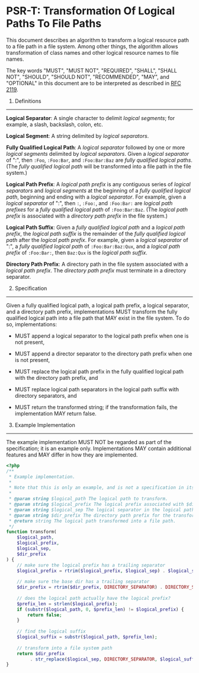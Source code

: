 PSR-T: Transformation Of Logical Paths To File Paths
====================================================

This document describes an algorithm to transform a logical resource path to
a file path in a file system. Among other things, the algorithm allows
transformation of class names and other logical resource names to file names.

The key words "MUST", "MUST NOT", "REQUIRED", "SHALL", "SHALL NOT", "SHOULD",
"SHOULD NOT", "RECOMMENDED", "MAY", and "OPTIONAL" in this document are to be
interpreted as described in [RFC 2119](http://tools.ietf.org/html/rfc2119).


1. Definitions
--------------

**Logical Separator**: A single character to delimit _logical segments_; for
example, a slash, backslash, colon, etc.

**Logical Segment**: A string delimited by _logical separators_.

**Fully Qualified Logical Path**: A _logical separator_ followed by one or
more _logical segments_ delimited by _logical separators_. Given a _logical
separator_ of ":", then `:Foo`, `:Foo:Bar`, and `:Foo:Bar:Baz` are _fully
qualified logical paths_. (The _fully qualified logical path_ will be
transformed into a file path in the file system.)

**Logical Path Prefix**: A _logical path prefix_ is any contiguous series of
_logical separators_ and _logical segments_ at the beginning of a
_fully qualified logical path_, beginning and ending with a _logical separator_.
For example, given a _logical separator_ of ":", then `:`, `:Foo:`, and
`:Foo:Bar:` are _logical path prefixes_ for a _fully qualified logical path_
of `:Foo:Bar:Baz`. (The _logical path prefix_ is associated with a _directory
path prefix_ in the file system.)

**Logical Path Suffix**: Given a _fully qualified logical path_ and a
_logical path prefix_, the _logical path suffix_ is the remainder of the
_fully qualified logical path_ after the _logical path prefix_. For example,
given a _logical separator_ of ":", a _fully qualified logical path_ of
`:Foo:Bar:Baz:Qux`, and a _logical path prefix_ of `:Foo:Bar:`, then `Baz:Qux`
is the _logical path suffix_.

**Directory Path Prefix**: A directory path in the file system associated with
a _logical path prefix_. The _directory path prefix_ must terminate in a
directory separator.


2. Specification
----------------

Given a fully qualified logical path, a logical path prefix, a logical
separator, and a directory path prefix, implementations MUST transform the
fully qualified logical path into a file path that MAY exist in the file
system. To do so, implementations:

- MUST append a logical separator to the logical path prefix when one is not
  present,
  
- MUST append a director separator to the directory path prefix when one is
  not present,
  
- MUST replace the logical path prefix in the fully qualified logical path 
  with the directory path prefix, and

- MUST replace logical path separators in the logical path suffix with
  directory separators, and

- MUST return the transformed string; if the transformation fails, the
  implementation MAY return false.


3. Example Implementation
-------------------------

The example implementation MUST NOT be regarded as part of the specification;
it is an example only. Implementations MAY contain additional features and MAY
differ in how they are implemented.

```php
<?php
/**
 * Example implementation.
 * 
 * Note that this is only an example, and is not a specification in itself.
 * 
 * @param string $logical_path The logical path to transform.
 * @param string $logical_prefix The logical prefix associated with $dir_prefix.
 * @param string $logical_sep The logical separator in the logical path.
 * @param string $dir_prefix The directory path prefix for the transformation.
 * @return string The logical path transformed into a file path.
 */
function transform(
    $logical_path,
    $logical_prefix,
    $logical_sep,
    $dir_prefix
) {
    // make sure the logical prefix has a trailing separator
    $logical_prefix = rtrim($logical_prefix, $logical_sep) . $logical_sep;
    
    // make sure the base dir has a trailing separator
    $dir_prefix = rtrim($dir_prefix, DIRECTORY_SEPARATOR) . DIRECTORY_SEPARATOR;
    
    // does the logical path actually have the logical prefix?
    $prefix_len = strlen($logical_prefix);
    if (substr($logical_path, 0, $prefix_len) != $logical_prefix) {
        return false;
    }
    
    // find the logical suffix
    $logical_suffix = substr($logical_path, $prefix_len);
    
    // transform into a file system path
    return $dir_prefix
         . str_replace($logical_sep, DIRECTORY_SEPARATOR, $logical_suffix);
}
```

